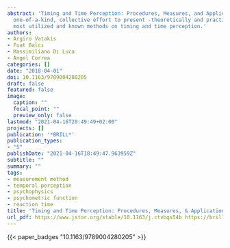 ```yaml
---
abstract: 'Timing and Time Perception: Procedures, Measures, and Applications is a
  one-of-a-kind, collective effort to present -theoretically and practically- the
  most utilized and known methods on timing and time perception.'
authors:
- Argiro Vatakis
- Fuat Balcı
- Massimiliano Di Luca
- Ángel Correa
categories: []
date: "2018-04-01"
doi: 10.1163/9789004280205
draft: false
featured: false
image:
  caption: ""
  focal_point: ""
  preview_only: false
lastmod: "2021-04-16T20:49:49+02:00"
projects: []
publication: '*BRILL*'
publication_types:
- "5"
publishDate: "2021-04-16T18:49:47.963959Z"
subtitle: ""
summary: ""
tags:
- measurement method
- temporal perception
- psychophysics
- psychometric function
- reaction time
title: 'Timing and Time Perception: Procedures, Measures, & Applications'
url_pdf: https://www.jstor.org/stable/10.1163/j.ctvbqs54b https://brill.com/view/title/26665
---
```

{{< paper_badges "10.1163/9789004280205" >}}
